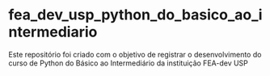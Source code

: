 # fea_dev_usp_python_do_basico_ao_intermediario
Este repositório foi criado com o objetivo de registrar o desenvolvimento do curso de Python do Básico ao Intermediário da instituição FEA-dev USP
